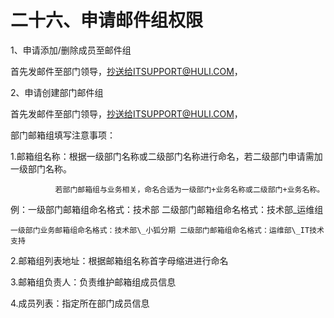 # 二十六、申请邮件组权限



1、申请添加/删除成员至邮件组

首先发邮件至部门领导，抄送给ITSUPPORT@HULI.COM，













2、申请创建部门邮件组

首先发邮件至部门领导，抄送给ITSUPPORT@HULI.COM，







部门邮箱组填写注意事项：

1.邮箱组名称：根据一级部门名称或二级部门名称进行命名，若二级部门申请需加一级部门名称。

              若部门邮箱组与业务相关，命名合适为一级部门+业务名称或二级部门+业务名称。

例：一级部门邮箱组命名格式：技术部 二级部门邮箱组命名格式：技术部\_运维组

    一级部门业务邮箱组命名格式：技术部\_小狐分期 二级部门邮箱组命名格式：运维部\_IT技术支持

2.邮箱组列表地址：根据邮箱组名称首字母缩进进行命名

3.邮箱组负责人：负责维护邮箱组成员信息

4.成员列表：指定所在部门成员信息



